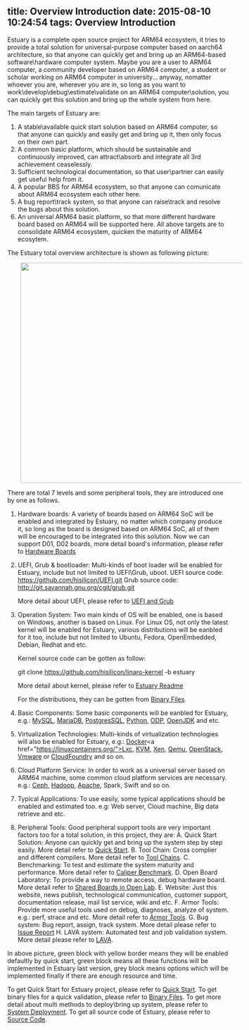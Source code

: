 title: Overview Introduction
date: 2015-08-10 10:24:54
tags: Overview Introduction
---
Estuary is a complete open source project for ARM64 ecosystem, it tries to provide a total solution for universal-purpose computer based on aarch64 architecture, so that anyone can quickly get and bring up an ARM64-based software\hardware computer system. Maybe you are a user to ARM64 computer, a community developer based on ARM64 computer, a student or scholar working on ARM64 computer in university... anyway, nomatter whoever you are, wherever you are in, so long as you want to work\develop\debug\estimate\validate on an ARM64 computer\solution, you can quickly get this solution and bring up the whole system from here. 

The main targets of Estuary are:
1. A stable\available quick start solution based on ARM64 computer, so that anyone can quickly and easily get and bring up it, then only focus on their own part.
2. A common basic platform, which should be sustainable and continuously improved, can attract\absorb and integrate all 3rd achievement ceaselessly.
3. Sufficient technological documentation, so that user\partner can easily get useful help from it.
4. A popular BBS for ARM64 ecosystem, so that anyone can comunicate about ARM64 ecosystem each other here.
5. A bug report\track system, so that anyone can raise\track and resolve the bugs about this solution.
6. An universal ARM64 basic platform, so that more different hardware board based on ARM64 will be supported here.
All above targets are to consolidate ARM64 ecosystem, quicken the maturity of ARM64 ecosytem.

The Estuary total overview architecture is shown as following picture:

<img src="http://7xjz0v.com1.z0.glb.clouddn.com/EstuaryArch.png" style="width:700px;height:500px;margin-left:30px"/>

There are total 7 levels and some peripheral tools, they are introduced one by one as follows.
1. Hardware boards:
	A variety of boards based on ARM64 SoC will be enabled and integrated by Estuary, no matter which company produce it, so long as the board is designed based on ARM64 SoC, all of them will be encouraged to be integrated into this solution.
	Now we can support D01, D02 boards, more detail board's information, please refer to <a href="/tags/Hardware-Boards/">Hardware Boards</a>

2. UEFI, Grub & bootloader:
	Multi-kinds of boot loader will be enabled for Estuary, include but not limited to UEFI\Grub, uboot.
	UEFI source code: https://github.com/hisilicon/UEFI.git
	Grub source code: http://git.savannah.gnu.org/cgit/grub.git
	
	More detail about UEFI, please refer to <a href="/tags/UEFI-and-Grub/">UEFI and Grub</a>

3. Operation System:
	Two main kinds of OS will be enabled, one is based on Windows, another is based on Linux.
	For Linux OS, not only the latest kernel will be enabled for Estuary, various distributions will be eanbled for it too, include but not limited to Ubuntu, Fedora, OpenEmbedded, Debian, Redhat and etc.
	
	Kernel source code can be gotten as follow:

    git clone https://github.com/hisilicon/linaro-kernel -b estuary

	More detail about kernel, please refer to <a href="https://github.com/hisilicon/estuary/blob/master/README">Estuary Readme</a>

    For the distributions, they can be gotten from <a href="/tags/Binary-Files/">Binary Files</a>.

4. Basic Components:
	Some basic components will be eanbled for Estuary, e.g.: <a href="https://www.mysql.com/">MySQL</a>, <a href="https://mariadb.org/">MariaDB</a>, <a href="http://www.postgresql.org/">PostgresSQL</a>, <a href="https://www.python.org/">Python</a>, <a href="http://www.opendataplane.org/">ODP</a>, <a href="http://openjdk.java.net/">OpenJDK</a> and etc.

5. Virtualization Technologies:
	Multi-kinds of virtualization technologies will also be enabled for Estuary, e.g.: <a href="https://www.docker.com/">Docker</a>\<a href="https://linuxcontainers.org/">Lxc</a>, <a href="http://www.linux-kvm.org/page/Main_Page">KVM</a>, <a href="http://www.xenproject.org/">Xen</a>, <a href="http://wiki.qemu.org/Main_Page">Qemu</a>, <a href="https://www.openstack.org/">OpenStack</a>, <a href="http://www.vmware.com">Vmware</a> or <a href="https://www.cloudfoundry.org/">CloudFoundry</a> and so on.

6. Cloud Platform Service:
	In order to work as a universal server based on ARM64 machine, some common cloud platform services are necessary. e.g.: <a href="http://ceph.com/">Ceph</a>, <a href="https://hadoop.apache.org/">Hadoop</a>, <a href="http://httpd.apache.org/">Apache</a>, Spark, Swift and so on.

7. Typical Applications:
	To use easily, some typical applications should be enabled and estimated too. e.g: Web server, Cloud machine, Big data retrieve and etc.

8. Peripheral Tools:
	Good peripheral support tools are very important factors too for a total solution, in this project, they are:
	A. Quick Start Solution: Anyone can quickly get and bring up the system step by step easily. More detail refer to <a href="/tags/Quick-Start/">Quick Start</a>.
	B. Tool Chain: Cross complier and different compilers. More detail refer to <a href="http://releases.linaro.org/14.09/components/toolchain/">Tool Chains</a>.
	C. Benchmarking: To test and estimate the system maturity and performance. More detail refer to <a href="/tags/Caliper-for-Benchmarking/">Caliper Benchmark</a>.
	D. Open Board Laboratory: To provide a way to remote access, debug hardware board. More detail refer to <a href="/tags/Shared-Boards-in-Open-Lab/">Shared Boards in Open Lab</a>.
	E. Website: Just this website, news publish, technological communication, customer support, documentation release, mail list service, wiki and etc.
	F. Armor Tools: Provide more useful tools used on debug, diagnoses, analyze of system. e.g.: perf, strace and etc. More detail refer to <a href="/tags/Armor-Tools/">Armor Tools</a>.
	G. Bug system: Bug report, assign, track system. More detail please refer to <a href="https://github.com/hisilicon/hisilicon.github.io/issues/">Issue Report</a>
    H. LAVA system: Automated test and job validation system. More detail please refer to <a href="http://htsat.vicp.cc:800/">LAVA</a>.

In above picture, green block with yellow border means they will be enabled defaultly by quick start, green block means all these functions will be implemented in Estuary last version, grey block means options which will be implemented finally if there are enough resource and time.

To get Quick Start for Estuary project, please refer to <a href="/tags/Quick-Start/">Quick Start</a>.
To get binary files for a quick validation, please refer to <a href="/tags/Binary-Files/">Binary Files</a>.
To get more detail about multi methods to deploy\bring up system, please refer to <a href="/tags/System-Deploy/">System Deployment</a>.
To get all source code of Estuary, please refer to <a href="https://github.com/hisilicon/estuary/">Source Code</a>.
